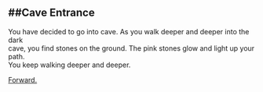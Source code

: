 ##Cave Entrance
---
You have decided to go into cave. As you walk deeper and deeper into the dark   
cave, you find stones on the ground. The pink stones glow and light up your path.   
You keep walking deeper and deeper. 

[Forward.](rock_candy.md)